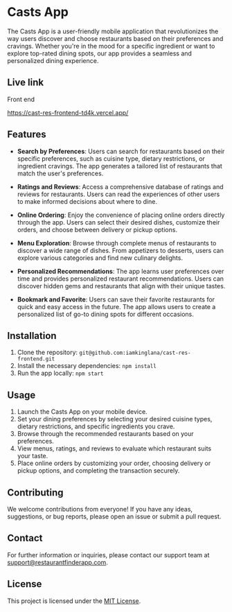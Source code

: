 # Casts App

The Casts App is a user-friendly mobile application that revolutionizes the way users discover and choose restaurants based on their preferences and cravings. Whether you're in the mood for a specific ingredient or want to explore top-rated dining spots, our app provides a seamless and personalized dining experience.

## Live link

Front end

https://cast-res-frontend-td4k.vercel.app/


## Features

- **Search by Preferences**: Users can search for restaurants based on their specific preferences, such as cuisine type, dietary restrictions, or ingredient cravings. The app generates a tailored list of restaurants that match the user's preferences.

- **Ratings and Reviews**: Access a comprehensive database of ratings and reviews for restaurants. Users can read the experiences of other users to make informed decisions about where to dine.

- **Online Ordering**: Enjoy the convenience of placing online orders directly through the app. Users can select their desired dishes, customize their orders, and choose between delivery or pickup options.

- **Menu Exploration**: Browse through complete menus of restaurants to discover a wide range of dishes. From appetizers to desserts, users can explore various categories and find new culinary delights.

- **Personalized Recommendations**: The app learns user preferences over time and provides personalized restaurant recommendations. Users can discover hidden gems and restaurants that align with their unique tastes.

- **Bookmark and Favorite**: Users can save their favorite restaurants for quick and easy access in the future. The app allows users to create a personalized list of go-to dining spots for different occasions.

## Installation

1. Clone the repository: `git@github.com:iamkinglana/cast-res-frontend.git`
2. Install the necessary dependencies: `npm install`
3. Run the app locally: `npm start`

## Usage

1. Launch the Casts App on your mobile device.
2. Set your dining preferences by selecting your desired cuisine types, dietary restrictions, and specific ingredients you crave.
3. Browse through the recommended restaurants based on your preferences.
4. View menus, ratings, and reviews to evaluate which restaurant suits your taste.
5. Place online orders by customizing your order, choosing delivery or pickup options, and completing the transaction securely.

## Contributing

We welcome contributions from everyone! If you have any ideas, suggestions, or bug reports, please open an issue or submit a pull request.

## Contact

For further information or inquiries, please contact our support team at support@restaurantfinderapp.com.

## License

This project is licensed under the [MIT License](https://opensource.org/licenses/MIT).
